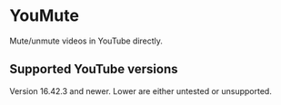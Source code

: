 # YouMute
Mute/unmute videos in YouTube directly.

## Supported YouTube versions
Version 16.42.3 and newer. Lower are either untested or unsupported.
